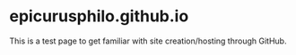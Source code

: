 # epicurusphilo.github.io

This is a test page to get familiar with site creation/hosting through GitHub.
